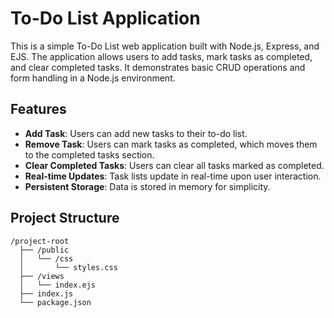# To-Do List Application

This is a simple To-Do List web application built with Node.js, Express, and EJS. The application allows users to add tasks, mark tasks as completed, and clear completed tasks. It demonstrates basic CRUD operations and form handling in a Node.js environment.

## Features

- **Add Task**: Users can add new tasks to their to-do list.
- **Remove Task**: Users can mark tasks as completed, which moves them to the completed tasks section.
- **Clear Completed Tasks**: Users can clear all tasks marked as completed.
- **Real-time Updates**: Task lists update in real-time upon user interaction.
- **Persistent Storage**: Data is stored in memory for simplicity.

## Project Structure

```plaintext
/project-root
  ├── /public
  │   └── /css
  │       └── styles.css
  ├── /views
  │   └── index.ejs
  ├── index.js
  └── package.json
